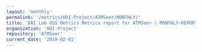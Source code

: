 ```yaml
---
layout: 'monthly'
permalink: '/metrics/HDI-Project/ATMSeer/MONTHLY/'
title: 'DAI Lab OSS Metrics Metrics report for ATMSeer | MONTHLY-REPORT-2019-02-01'
organization: 'HDI-Project'
repository: 'ATMSeer'
current_date: '2019-02-01'
---
```


